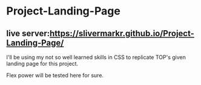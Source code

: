 # Project-Landing-Page

## live server:https://slivermarkr.github.io/Project-Landing-Page/
I'll be using my not so well learned skills in CSS to replicate TOP's given landing page for this project.

Flex power will be tested here for sure.